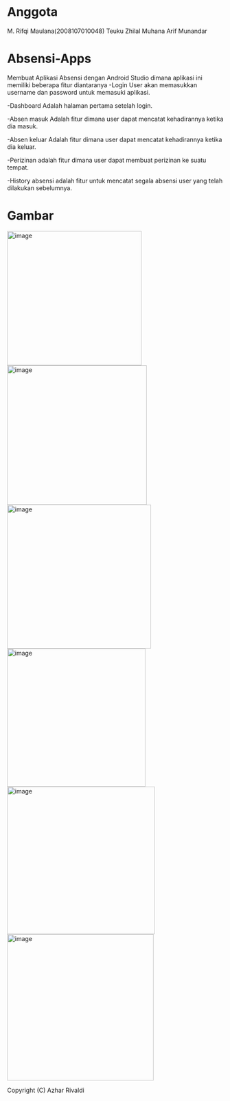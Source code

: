 # Anggota
M. Rifqi Maulana(2008107010048)
Teuku Zhilal Muhana
Arif Munandar

# Absensi-Apps
Membuat Aplikasi Absensi dengan Android Studio dimana aplikasi ini memiliki beberapa fitur diantaranya
-Login
User akan memasukkan username dan password untuk memasuki aplikasi.

-Dashboard
Adalah halaman pertama setelah login.

-Absen masuk
Adalah fitur dimana user dapat mencatat kehadirannya ketika dia masuk.

-Absen keluar
Adalah fitur dimana user dapat mencatat kehadirannya ketika dia keluar.

-Perizinan
adalah fitur dimana user dapat membuat perizinan ke suatu tempat.

-History absensi
adalah fitur untuk mencatat segala absensi user yang telah dilakukan sebelumnya.


# Gambar
<img width="313" alt="image" src="https://github.com/Reifqi/Android-Absen/assets/90368576/54c2d524-4f9c-4afa-9433-7fd32d19c1ec">
<img width="325" alt="image" src="https://github.com/Reifqi/Android-Absen/assets/90368576/c9d892c7-d80d-4eb3-82ef-7bceb55c5fe7">
<img width="335" alt="image" src="https://github.com/Reifqi/Android-Absen/assets/90368576/be0f5146-de40-48d4-8fcd-fe61371c8b4f">
<img width="322" alt="image" src="https://github.com/Reifqi/Android-Absen/assets/90368576/2591e06b-8990-4b61-ab43-d05967428467">
<img width="344" alt="image" src="https://github.com/Reifqi/Android-Absen/assets/90368576/a3a0d290-8bd0-4bc1-ab5c-221eb2f84274">
<img width="341" alt="image" src="https://github.com/Reifqi/Android-Absen/assets/90368576/0690094e-fee7-4f99-8b32-4677fb057bd3">

Copyright (C) Azhar Rivaldi

